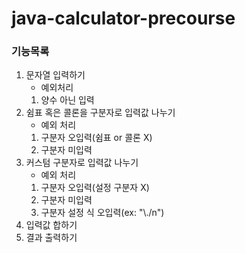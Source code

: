 # java-calculator-precourse

### 기능목록
1. 문자열 입력하기
   - 예외처리
   1. 양수 아닌 입력
2. 쉼표 혹은 콜론을 구분자로 입력값 나누기
   - 예외 처리
   1. 구분자 오입력(쉼표 or 콜론 X)
   2. 구분자 미입력
3. 커스텀 구분자로 입력값 나누기 
   - 예외 처리
   1. 구분자 오입력(설정 구분자 X)
   2. 구분자 미입력
   3. 구분자 설정 식 오입력(ex: "\\./n")
4. 입력값 합하기
5. 결과 출력하기
